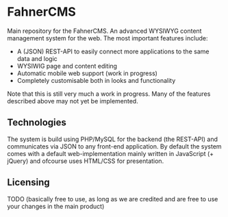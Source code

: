# FahnerCMS

Main repository for the FahnerCMS. An advanced WYSIWYG content management system for the web. The most important features include:

* A (JSON) REST-API to easily connect more applications to the same data and logic
* WYSIWIG page and content editing
* Automatic mobile web support (work in progress)
* Completely customisable both in looks and functionality

Note that this is still very much a work in progress. Many of the features described above may not yet be implemented.

## Technologies

The system is build using PHP/MySQL for the backend (the REST-API) and communicates via JSON to any front-end application.
By default the system comes with a default web-implementation mainly written in JavaScript (+ jQuery) and ofcourse uses HTML/CSS for presentation.

## Licensing

TODO (basically free to use, as long as we are credited and are free to use your changes in the main product)
